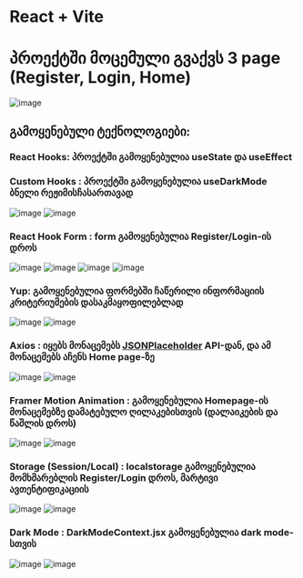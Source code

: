 # React + Vite

# პროექტში მოცემული გვაქვს 3 page (Register, Login, Home)

![image](https://github.com/ninokhardziani/react-fin/assets/133757408/0b53d28e-7066-4c6f-8cd7-5743129ca654)

## გამოყენებული ტექნოლოგიები:

### React Hooks: პროექტში გამოყენებულია useState და useEffect

### Custom Hooks : პროექტში გამოყენებულია useDarkMode ბნელი რეჟიმისჩასართავად
![image](https://github.com/ninokhardziani/react-fin/assets/133757408/623035ae-9229-412a-9970-cf815ce31256)
![image](https://github.com/ninokhardziani/react-fin/assets/133757408/99568a71-4ffb-4f40-aa6d-d4349eec6408)

### React Hook Form : form გამოყენებულია Register/Login-ის დროს
![image](https://github.com/ninokhardziani/react-fin/assets/133757408/e038dce1-b20a-482f-a006-3b99aa5018a2)
![image](https://github.com/ninokhardziani/react-fin/assets/133757408/72411c0c-708d-4901-8639-a6141288170f)
![image](https://github.com/ninokhardziani/react-fin/assets/133757408/08f65e38-f8b2-437e-9497-2c96ed310826)
![image](https://github.com/ninokhardziani/react-fin/assets/133757408/91eedc82-7618-4248-a2ee-4503eadd6812)

### Yup: გამოყენებულია ფორმებში ჩაწერილი ინფორმაციის კრიტერიუმების დასაკმაყოფილებლად
![image](https://github.com/ninokhardziani/react-fin/assets/133757408/01a1f501-4c40-4d8e-9bbe-110047d08095)
![image](https://github.com/ninokhardziani/react-fin/assets/133757408/7ae7f8ba-ff68-43e7-92ee-5de96554ef71)

### Axios : იყებს მონაცემებს [JSONPlaceholder](https://jsonplaceholder.typicode.com/) API-დან, და ამ მონაცემებს აჩენს Home page-ზე
![image](https://github.com/ninokhardziani/react-fin/assets/133757408/d64232cb-aa1b-4b1c-9c8c-688cdb305d08)
![image](https://github.com/ninokhardziani/react-fin/assets/133757408/1ffb4adb-d390-4931-8828-b40bb72d30bc)

### Framer Motion Animation : გამოყენებულია Homepage-ის მონაცემებზე დამატებულო ღილაკებისთვის (დალაიკების და წაშლის დროს)
![image](https://github.com/ninokhardziani/react-fin/assets/133757408/7e97099c-51f1-4eaa-a20f-897087da74c6)
![image](https://github.com/ninokhardziani/react-fin/assets/133757408/e0153f11-395d-43ad-8413-10438e8359fc)

### Storage (Session/Local) : localstorage გამოყენებულია მომხმარებლის Register/Login დროს, მარტივი ავთენტიფიკაციის
![image](https://github.com/ninokhardziani/react-fin/assets/133757408/e1b6cea1-da8c-480c-bbd7-d0586fb5b622)
![image](https://github.com/ninokhardziani/react-fin/assets/133757408/5580bece-ec47-4474-aed7-31e587a48b55)

### Dark Mode : DarkModeContext.jsx გამოყენებულია dark mode-სთვის
![image](https://github.com/ninokhardziani/react-fin/assets/133757408/90771c73-9a3e-49b6-8d89-625a63e7de65)
![image](https://github.com/ninokhardziani/react-fin/assets/133757408/46fa7150-6681-4cfe-ac55-0f4398f73880) 
 
